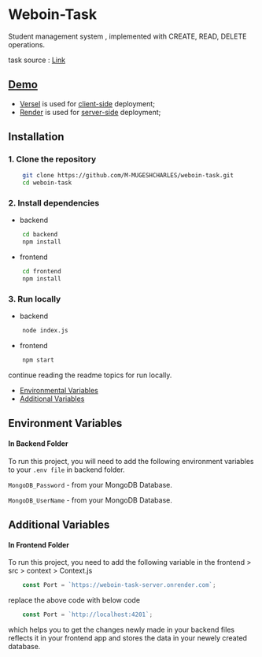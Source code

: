 
# Weboin-Task

Student management system , implemented with CREATE, READ, DELETE operations.

task source : [Link](https://weboin-task.vercel.app)

## [Demo](https://weboin-task-client.vercel.app/)

- [Versel](https://vercel.com/) is used for [client-side](https://weboin-task-client.vercel.app/) deployment;
- [Render](https://render.com/) is used for [server-side](https://weboin-task-server.onrender.com) deployment;

## Installation

### 1. Clone the repository

```bash
    git clone https://github.com/M-MUGESHCHARLES/weboin-task.git 
    cd weboin-task
```

### 2. Install dependencies

- backend

```bash
    cd backend
    npm install
```

- frontend

```bash
    cd frontend
    npm install
```

### 3. Run locally

- backend

```bash
    node index.js
```

- frontend

```bash
    npm start
```

continue reading the readme topics for run locally.

- [Environmental Variables](#environmental-variables)
- [Additional Variables](#additional-variables)

## Environment Variables

#### In Backend Folder

To run this project, you will need to add the following environment variables to your `.env file` in backend folder.

`MongoDB_Password` - from your MongoDB Database.

`MongoDB_UserName` - from your MongoDB Database.

## Additional Variables

#### In Frontend Folder

To run this project, you need to add the following variable in the frontend > src > context > Context.js

```javascript
    const Port = `https://weboin-task-server.onrender.com`;
```

replace the above code with below code  

```javascript
    const Port = `http://localhost:4201`;
```

which helps you to get the changes newly made in your backend files reflects it in your frontend app and stores the data in your newely created database.
